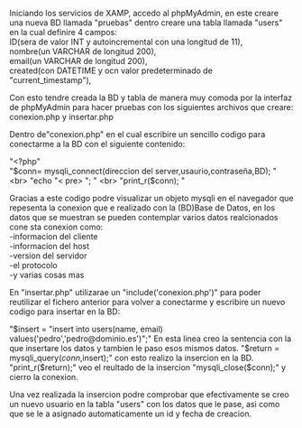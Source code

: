 Iniciando los servicios de XAMP, accedo al phpMyAdmin, en este creare una nueva BD llamada "pruebas" dentro creare una tabla llamada "users" en la cual definire 4 campos:
<br>
ID(sera de valor INT y autoincremental con una longitud de 11),<br>
nombre(un VARCHAR de longitud 200),<br>
email(un VARCHAR de longitud 200),<br>
created(con DATETIME y ocn valor predeterminado de "current_timestamp"),<br>

Con esto tendre creada la BD y tabla de manera muy comoda por la interfaz de phpMyAdmin para hacer pruebas con los siguientes archivos que creare: conexion.php y insertar.php

Dentro de"conexion.php" en el cual escribire un sencillo codigo para conectarme a la BD
con el siguiente contenido:

"<?php"  <br>
"$conn= mysqli_connect(direccion del server,usaurio,contraseña,BD);  "  <br>
"echo "< pre> ";  "  <br>
"print_r($conn); "  <br>

Gracias a este codigo podre visualizar un objeto mysqli en el navegador que repesenta la conexion que e realizado con la (BD)Base de Datos, en los datos que se muestran se pueden contemplar varios datos realcionados cone sta conexion como: <br>
  -informacion del cliente <br>
  -informacion del host <br>
  -version del servidor <br>
  -el protocolo <br>
  -y varias cosas mas <br>

En "insertar.php" utilizarae un "include('conexion.php')" para poder reutilizar el fichero anterior para volver a conectarme y escribire un nuevo codigo para insertar en la BD:

"$insert = "insert into users(name, email) values('pedro','pedro@dominio.es')";" En esta linea creo la sentencia con la que insertare los datos y tambien le paso esos mismos datos.
"$return = mysqli_query($conn,$insert);" con esto realizo la insercion en la BD.
"print_r($return);" veo el reultado de la insercion
"mysqli_close($conn);" y cierro la conexion.

Una vez realizada la insercion podre comprobar que efectivamente se creo un nuevo usuario en la tabla "users" con los datos que le pase, asi como que se le a asignado automaticamente un id y fecha de creacion.
